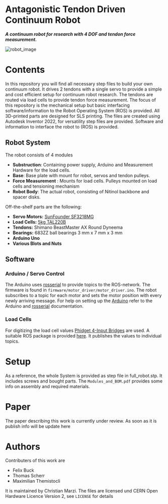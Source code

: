 # Antagonistic Tendon Driven Continuum Robot
***A continuum robot for research with 4 DOF and tendon force measurement.***

![robot_image](https://raw.githubusercontent.com/ChristianMarzi/Tendon-Driven-Continuum-Robot/main/images/tdcr.png)

# Contents 
In this repository you will find all necessary step files to build your own continuum robot. It drives 2 tendons with a single servo to provide a simple and cost efficient setup for continuum robot research. The tendons are routed via load cells to provide tendon force measurement. The focus of this repository is the mechanical setup but basic interfacing software/information to the Robot Operating System (ROS) is provided. All 3D-printed parts are designed for SLS printing. The files are created using Autodesk Inventor 2022, for versatility step files are provided. Software and information to interface the robot to (ROS) is provided.  

## Robot System
The robot consists of 4 modules
* **Substruction**: Containing power supply, Arduino and Measurement Hardware for the load cells.
* **Base**: Base plate with mount for robot, servos and tendon pulleys.
* **Force Measurement**	: Mounts for load cells. Pulleys mounted on load cells and tensioning mechanism
* **Robot Body**: The actual robot, consisting of Nitinol backbone and spacer disks.

Off-the-shelf parts are the following:
* **Servo Motors:** [SunFounder SF3218MG](https://www.sunfounder.com/products/20kg-high-torque-servo)
* **Load Cells:** [5kg TAL220B](https://www.sparkfun.com/products/14729)
* **Tendons:** Shimano BeastMaster AX Round Dyneema
* **Bearings:** 683ZZ ball bearings 3 mm x 7 mm x 3 mm
* **Arduino Uno**
* **Various Blots and Nuts** 

## Software

### Arduino / Servo Control
The Arduino uses [rosserial](http://wiki.ros.org/rosserial) to provide topics to the ROS-network. The firmware is found in `firmware/motor_driver/motor_driver.ino`. The robot subscribes to a topic for each motor and sets the motor position with every newly arriving message. For help on setting up the [Arduino](https://www.arduino.cc/en/Guide/Introduction) refer to the Arduino and [rosserial](http://wiki.ros.org/rosserial_arduino/Tutorials/Arduino%20IDE%20Setup) documentation. 

### Load Cells
For digitizing the load cell values [Phidget 4-Input Bridges](https://www.phidgets.com/?tier=3&catid=98&pcid=78&prodid=1027) are used. A suitable ROS package is provided [here](http://wiki.ros.org/phidgets_drivers). It publishes the values to individual topics.

# Setup
As a reference, the whole System is provided as step file in full_robot.stp. It includes screws and bought parts. The `Modules_and_BOM.pdf` provides some info on assembly and required materials.   

# Paper
The paper describing this work is currently under review. As soon as it is publish info will be update here

# Authors
Contributers of this work are
* Felix Buck
* Thomas Scherr
* Maximilian Themistocli

It is maintained by Christian Marzi. The files are licensed und CERN Open Hardware Licence Version 2, see `LICENSE` for details


